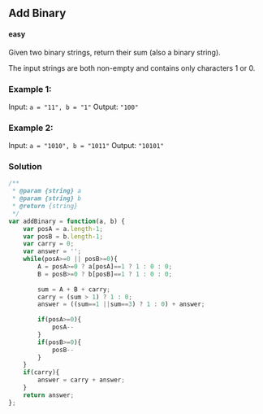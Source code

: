 ## Add Binary
#### easy
Given two binary strings, return their sum (also a binary string).

The input strings are both non-empty and contains only characters 1 or 0.

### Example 1:

Input: `a = "11", b = "1"`
Output: `"100"`

### Example 2:

Input: `a = "1010", b = "1011"`
Output: `"10101"`

### Solution

```javascript
/**
 * @param {string} a
 * @param {string} b
 * @return {string}
 */
var addBinary = function(a, b) {
    var posA = a.length-1;
    var posB = b.length-1;
    var carry = 0;
    var answer = '';
    while(posA>=0 || posB>=0){
        A = posA>=0 ? a[posA]==1 ? 1 : 0 : 0;
        B = posB>=0 ? b[posB]==1 ? 1 : 0 : 0;
        
        sum = A + B + carry;
        carry = (sum > 1) ? 1 : 0;
        answer = ((sum==1 ||sum==3) ? 1 : 0) + answer;
        
        if(posA>=0){
            posA--
        }
        if(posB>=0){
            posB--
        }
    }
    if(carry){
        answer = carry + answer;
    }
    return answer;
};
```

